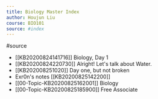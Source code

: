 ```yaml
---
title: Biology Master Index
author: Houjun Liu
course: BIO101
source: #index
---
```


#source 

* [[KB20200824141716]] Biology, Day 1
* [[KB20200824220730]] Alright! Let's talk about Water.
* [[KB202008251020]] Day one, but not broken
* Exr0n's notes [[KB20200825142200]]
* [[00-Topic-KB20200825162001]] Biology
* [[00-Topic-KB20200825185900]] Free Associate 